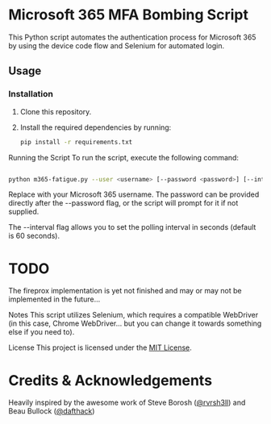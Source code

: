 # Microsoft 365 MFA Bombing Script

This Python script automates the authentication process for Microsoft 365 by using the device code flow and Selenium for automated login.

## Usage

### Installation

1. Clone this repository.

2. Install the required dependencies by running:

   ```bash
   pip install -r requirements.txt
    ```

Running the Script
To run the script, execute the following command:

```bash

python m365-fatigue.py --user <username> [--password <password>] [--interval <seconds> (default: 60)]
````

Replace <username> with your Microsoft 365 username. The password can be provided directly after the --password flag, or the script will prompt for it if not supplied.

The --interval flag allows you to set the polling interval in seconds (default is 60 seconds).

# TODO
The fireprox implementation is yet not finished and may or may not be implemented in the future...

Notes
This script utilizes Selenium, which requires a compatible WebDriver (in this case, Chrome WebDriver... but you can change it towards something else if you need to).

License
This project is licensed under the [MIT License](https://chat.openai.com/c/LICENSE).

# Credits & Acknowledgements

Heavily inspired by the awesome work of Steve Borosh ([@rvrsh3ll](https://github.com/rvrsh3ll)) and Beau Bullock ([@dafthack](https://github.com/dafthack))
